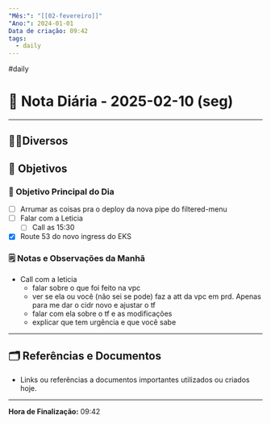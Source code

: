 ```yaml
---
"Mês:": "[[02-fevereiro]]"
"Ano:": 2024-01-01
Data de criação: 09:42
tags:
  - daily
---
```

#daily
# 📅 Nota Diária - 2025-02-10 (seg)
---
## 🤝🏻Diversos

## 🌄 Objetivos
### 🎯 Objetivo Principal do Dia
- [ ] Arrumar as coisas pra o deploy da nova pipe do filtered-menu
- [ ] Falar com a Leticia 
	- [ ] Call as 15:30
- [x] Route 53 do novo ingress do EKS

### 🗒️ Notas e Observações da Manhã
- Call com a leticia
	- falar sobre o que foi feito na vpc
	- ver se ela ou você (não sei se pode) faz a att da vpc em prd. Apenas para me dar o cidr novo e ajustar o tf
	- falar com ela sobre o tf e as modificações
	- explicar que tem urgência e que você sabe 
---
## 🗂️ Referências e Documentos
- Links ou referências a documentos importantes utilizados ou criados hoje.

---

**Hora de Finalização:** 09:42
